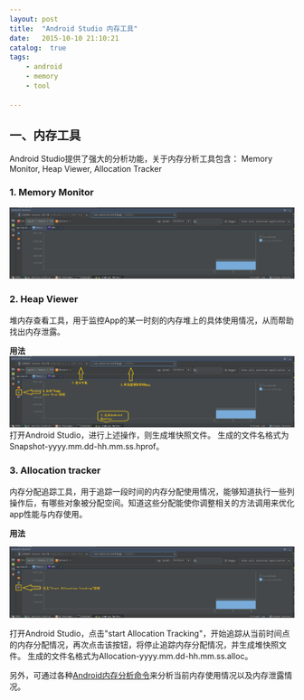 ```yaml
---
layout: post
title:  "Android Studio 内存工具"
date:   2015-10-10 21:10:21
catalog:  true
tags:
    - android
    - memory
    - tool

---
```



## 一、内存工具

Android Studio提供了强大的分析功能，关于内存分析工具包含：
Memory Monitor, Heap Viewer, Allocation Tracker

### 1. Memory Monitor

![memory-monitor](/images/android-tools/memory-monitor.png)


### 2. Heap Viewer

堆内存查看工具，用于监控App的某一时刻的内存堆上的具体使用情况，从而帮助找出内存泄露。

**用法**
![heap-viewer](\images\android-tools\heap-viewer.png)
打开Android Studio，进行上述操作，则生成堆快照文件。 生成的文件名格式为Snapshot-yyyy.mm.dd-hh.mm.ss.hprof。

### 3. Allocation tracker

内存分配追踪工具，用于追踪一段时间的内存分配使用情况，能够知道执行一些列操作后，有哪些对象被分配空间。知道这些分配能使你调整相关的方法调用来优化app性能与内存使用。

**用法**

![allocation-tracker](\images\android-tools\allocation-tracker.png)

打开Android Studio，点击"start Allocation Tracking"，开始追踪从当前时间点的内存分配情况，再次点击该按钮，将停止追踪内存分配情况，并生成堆快照文件。 生成的文件名格式为Allocation-yyyy.mm.dd-hh.mm.ss.alloc。

另外，可通过各种[Android内存分析命令](https://panard313.github.io/2016/01/02/memory-tool/)来分析当前内存使用情况以及内存泄露情况。

